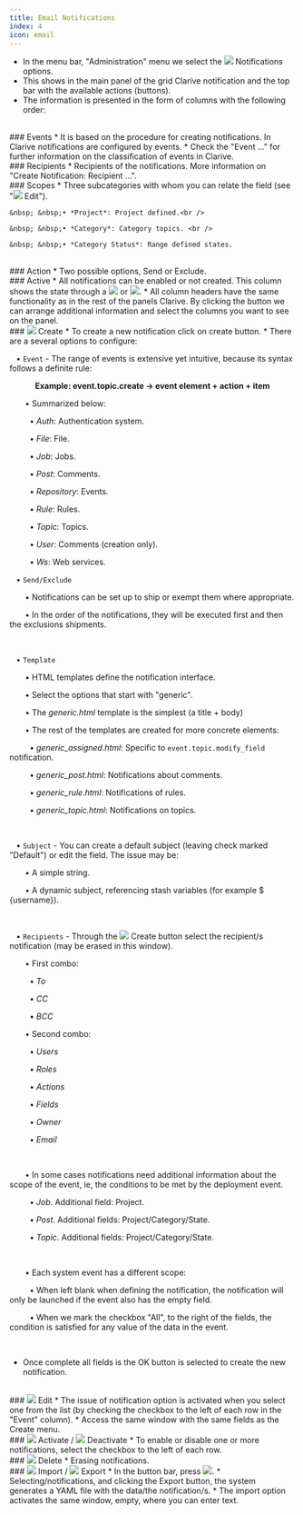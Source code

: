 ```yaml
---
title: Email Notifications
index: 4
icon: email
---
```

* In the menu bar, "Administration" menu we select the 
<img class = "bali-topic-editor-image" src = "/static/images/icons/email.png" /> Notifications options. 
* This shows in the main panel of the grid Clarive notification and the top bar with the available actions (buttons).
* The information is presented in the form of columns with the following order: 

<br />
### Events
* It is based on the procedure for creating notifications. In Clarive notifications are configured by events. 
* Check the "Event ..." for further information on the classification of events in Clarive.

<br />
### Recipients
* Recipients of the notifications. More information on "Create Notification: Recipient ...".

<br />
### Scopes
* Three subcategories with whom you can relate the field (see "<img src ="/static/images/icons/edit.gif "/> Edit"). <br />
    
    &nbsp; &nbsp;• *Project*: Project defined.<br />
    
    &nbsp; &nbsp;• *Category*: Category topics. <br />
    
    &nbsp; &nbsp;• *Category Status*: Range defined states.

<br />
### Action
* Two possible options, Send or Exclude.

<br />
### Active
* All notifications can be enabled or not created. This column shows the state through a <img  src = "/static/images/icons/start.png" /> or <img src ="/static/images/icons/stop.png "/>.
* All column headers have the same functionality as in the rest of the panels Clarive. By clicking the button we can arrange additional information and select the columns you want to see on the panel.

<br />
### <img src = "/static/images/icons/add.gif" /> Create
* To create a new notification click on create button.
* There are a several options to configure:

&nbsp; &nbsp;• `Event` - The range of events is extensive yet intuitive, because its syntax follows a definite rule: <br />
<p style = "text-align: center; font-weight: bold"> Example: event.topic.create → event element + action + item </p>

&nbsp; &nbsp;&nbsp; &nbsp;&nbsp;• Summarized below: <br />

&nbsp; &nbsp;&nbsp; &nbsp;&nbsp;&nbsp;&nbsp;• *Auth*: Authentication system. <br />

&nbsp; &nbsp;&nbsp; &nbsp;&nbsp;&nbsp;&nbsp;• *File*: File. <br />

&nbsp; &nbsp;&nbsp; &nbsp;&nbsp;&nbsp;&nbsp;• *Job*: Jobs. <br />

&nbsp; &nbsp;&nbsp; &nbsp;&nbsp;&nbsp;&nbsp;• *Post*: Comments. <br />

&nbsp; &nbsp;&nbsp; &nbsp;&nbsp;&nbsp;&nbsp;• *Repository*: Events. <br />

&nbsp; &nbsp;&nbsp; &nbsp;&nbsp;&nbsp;&nbsp;• *Rule*: Rules. <br />

&nbsp; &nbsp;&nbsp; &nbsp;&nbsp;&nbsp;&nbsp;• *Topic*: Topics. <br />

&nbsp; &nbsp;&nbsp; &nbsp;&nbsp;&nbsp;&nbsp;• *User*: Comments (creation only). <br />

&nbsp; &nbsp;&nbsp; &nbsp;&nbsp;&nbsp;&nbsp;• *Ws*: Web services. <br />



&nbsp; &nbsp;• `Send/Exclude` <br />

&nbsp; &nbsp;&nbsp; &nbsp;&nbsp;• Notifications can be set up to ship or exempt them where appropriate. <br />

&nbsp; &nbsp;&nbsp; &nbsp;&nbsp;• In the order of the notifications, they will be executed first and then the exclusions shipments. <br />


<br />


&nbsp; &nbsp;• `Template` <br />

&nbsp; &nbsp;&nbsp; &nbsp;&nbsp;• HTML templates define the notification interface. <br />

&nbsp; &nbsp;&nbsp; &nbsp;&nbsp;• Select the options that start with "generic". <br />

&nbsp; &nbsp;&nbsp; &nbsp;&nbsp;• The *generic.html* template is the simplest (a title + body) <br />

&nbsp; &nbsp;&nbsp; &nbsp;&nbsp;• The rest of the templates are created for more concrete elements: <br />

&nbsp; &nbsp;&nbsp; &nbsp;&nbsp;&nbsp;&nbsp;• *generic_assigned.html*: Specific to `event.topic.modify_field` notification. <br />

&nbsp; &nbsp;&nbsp; &nbsp;&nbsp;&nbsp;&nbsp;• *generic_post.html*: Notifications about comments. <br />

&nbsp; &nbsp;&nbsp; &nbsp;&nbsp;&nbsp;&nbsp;• *generic_rule.html*: Notifications of rules. <br />

&nbsp; &nbsp;&nbsp; &nbsp;&nbsp;&nbsp;&nbsp;• *generic_topic.html*: Notifications on topics. <br />

<br />

&nbsp; &nbsp;• `Subject` - You can create a default subject (leaving check marked "Default") or edit the field. The issue may be: <br />

&nbsp; &nbsp;&nbsp; &nbsp;&nbsp;• A simple string. <br />

&nbsp; &nbsp;&nbsp; &nbsp;&nbsp;• A dynamic subject, referencing stash variables (for example $ {username}). <br />


<br />


&nbsp; &nbsp;• `Recipients` - Through the <img src = "/static/images/icons/add.gif" /> Create button select the recipient/s notification (may be erased in this window). <br />


&nbsp; &nbsp;&nbsp; &nbsp;&nbsp;• First combo: <br />


&nbsp; &nbsp;&nbsp; &nbsp;&nbsp;&nbsp;&nbsp;• *To* <br />

&nbsp; &nbsp;&nbsp; &nbsp;&nbsp;&nbsp;&nbsp;• *CC* <br />

&nbsp; &nbsp;&nbsp; &nbsp;&nbsp;&nbsp;&nbsp;• *BCC* <br />


&nbsp; &nbsp;&nbsp; &nbsp;&nbsp;• Second combo: <br />

&nbsp; &nbsp;&nbsp; &nbsp;&nbsp;&nbsp;&nbsp;• *Users* <br />

&nbsp; &nbsp;&nbsp; &nbsp;&nbsp;&nbsp;&nbsp;• *Roles* <br />

&nbsp; &nbsp;&nbsp; &nbsp;&nbsp;&nbsp;&nbsp;• *Actions* <br />

&nbsp; &nbsp;&nbsp; &nbsp;&nbsp;&nbsp;&nbsp;• *Fields* <br />

&nbsp; &nbsp;&nbsp; &nbsp;&nbsp;&nbsp;&nbsp;• *Owner* <br />

&nbsp; &nbsp;&nbsp; &nbsp;&nbsp;&nbsp;&nbsp;• *Email* <br />

<br />

&nbsp; &nbsp;&nbsp; &nbsp;&nbsp;• In some cases notifications need additional information about the scope of the event, ie, the conditions to be met by the deployment event. <br />

&nbsp; &nbsp;&nbsp; &nbsp;&nbsp;&nbsp;&nbsp;• *Job*. Additional field: Project. <br />

&nbsp; &nbsp;&nbsp; &nbsp;&nbsp;&nbsp;&nbsp;• *Post*. Additional fields: Project/Category/State. <br />

&nbsp; &nbsp;&nbsp; &nbsp;&nbsp;&nbsp;&nbsp;• *Topic*. Additional fields: Project/Category/State. <br />

<br />

&nbsp; &nbsp;&nbsp; &nbsp;&nbsp;• Each system event has a different scope: <br />

&nbsp; &nbsp;&nbsp; &nbsp;&nbsp;&nbsp;&nbsp;• When left blank when defining the notification, the notification will only be launched if the event also has the empty field. <br />

&nbsp; &nbsp;&nbsp; &nbsp;&nbsp;&nbsp;&nbsp;• When we mark the checkbox "All", to the right of the fields, the condition is satisfied for any value of the data in the event. <br />



<br />

* Once complete all fields is the OK button is selected to create the new notification.

<br />
### <img src = "/static/images/icons/edit.gif" /> Edit
* The issue of notification option is activated when you select one from the list (by checking the checkbox to the left of each row in the "Event" column).
* Access the same window with the same fields as the Create menu.

<br />
### <img src = "/static/images/icons/start.png" /> Activate / <img src = "/static/images/icons/stop.png" /> Deactivate
* To enable or disable one or more notifications, select the checkbox to the left of each row.

<br />
### <img src = "/static/images/icons/delete_.png" /> Delete
* Erasing notifications.

<br />
### <img src = "/static/images/icons/import.png" /> Import / <img src = "/static/images/icons/export.png" /> Export
* In the button bar, press <img src = "/static/images/icons/wrench.gif" />.
* Selecting/notifications, and clicking the Export button, the system generates a YAML file with the data/the notification/s.
* The import option activates the same window, empty, where you can enter text.

